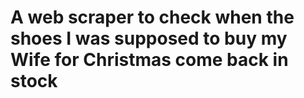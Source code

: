 # A web scraper to check when the shoes I was supposed to buy my Wife for Christmas come back in stock